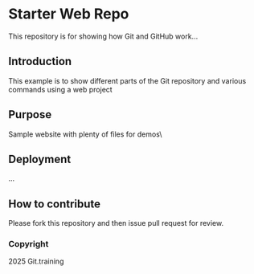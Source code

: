 # Starter Web Repo

This repository is for showing how Git and GitHub work...

## Introduction

This example is to show different parts of the Git repository and various commands using a web project

## Purpose

Sample website with plenty of files for demos\

## Deployment

...

## How to contribute

Please fork this repository and then issue pull request for review.


### Copyright

2025 Git.training